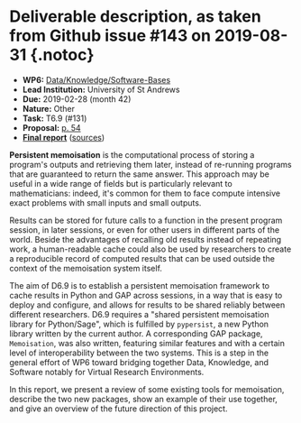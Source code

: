 # Deliverable description, as taken from Github issue #143 on 2019-08-31 {.notoc}

- **WP6:** [Data/Knowledge/Software-Bases](https://github.com/OpenDreamKit/OpenDreamKit/tree/master/WP6)
- **Lead Institution:** University of St Andrews
- **Due:** 2019-02-28 (month 42)
- **Nature:** Other
- **Task:**  T6.9 (#131)
- **Proposal:** [p. 54](https://github.com/OpenDreamKit/OpenDreamKit/raw/master/Proposal/proposal-www.pdf)
- **[Final report](https://github.com/OpenDreamKit/OpenDreamKit/raw/master/WP6/D6.9/report-final.pdf)** ([sources](https://github.com/OpenDreamKit/OpenDreamKit/raw/master/WP6/D6.9/))

**Persistent memoisation** is the computational process of storing a program's outputs and retrieving them later, instead of re-running programs that are guaranteed to return the same answer. This approach may be useful in a wide range of fields but is particularly relevant to mathematicians: indeed, it's common for them to face compute intensive exact problems with small inputs and small outputs.

Results can be stored for future calls to a function in the present program session, in later sessions, or even for other users in different parts of the world.  Beside the advantages of recalling old results instead of repeating work, a human-readable cache could also be used by researchers to create a reproducible record of computed results that can be used outside the context of the memoisation system itself.

The aim of D6.9 is to establish a persistent memoisation framework to cache results in Python and GAP across sessions, in a way that is easy to deploy and configure, and allows for results to be shared reliably between different researchers.  D6.9 requires a "shared persistent memoisation library for Python/Sage", which is fulfilled by `pypersist`, a new Python library written by the current author.  A corresponding GAP package, `Memoisation`, was also written, featuring similar features and with a certain level of interoperability between the two systems. This is a step in the general effort of WP6 toward bridging together Data, Knowledge, and Software notably for Virtual Research Environments.

In this report, we present a review of some existing tools for memoisation, describe the two new packages, show an example of their use together, and give an overview of the future direction of this project.
